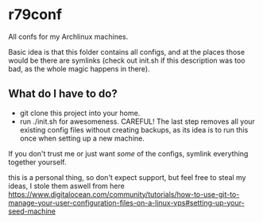 # r79conf

All confs for my Archlinux machines.

Basic idea is that this folder contains all configs, and at the places those would be there are symlinks (check out init.sh if this description was too bad, as the whole magic happens in there).

## What do I have to do?

- git clone this project into your home.
- run ./init.sh for awesomeness.
CAREFUL!
The last step removes all your existing config files without creating backups, as its idea is to run this once when setting up a new machine.

If you don't trust me or just want _some_ of the configs, symlink everything together yourself.

this is a personal thing, so don't expect support, but feel free to steal my ideas, I stole them aswell from here https://www.digitalocean.com/community/tutorials/how-to-use-git-to-manage-your-user-configuration-files-on-a-linux-vps#setting-up-your-seed-machine
